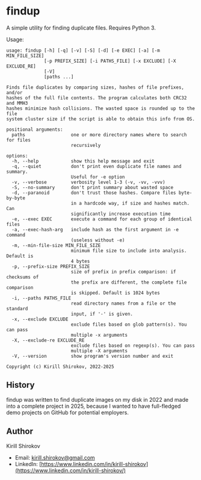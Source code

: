 # findup

A simple utility for finding duplicate files. Requires Python 3.

Usage: 

```
usage: findup [-h] [-q] [-v] [-S] [-d] [-e EXEC] [-a] [-m MIN_FILE_SIZE]
              [-p PREFIX_SIZE] [-i PATHS_FILE] [-x EXCLUDE] [-X EXCLUDE_RE]
              [-V]
              [paths ...]

Finds file duplicates by comparing sizes, hashes of file prefixes, and/or
hashes of the full file contents. The program calculates both CRC32 and MMH3
hashes minimize hash collisions. The wasted space is rounded up to the file
system cluster size if the script is able to obtain this info from OS.

positional arguments:
  paths                 one or more directory names where to search for files
                        recursively

options:
  -h, --help            show this help message and exit
  -q, --quiet           don't print even duplicate file names and summary.
                        Useful for -e option
  -v, --verbose         verbosity level 1-3 (-v, -vv, -vvv)
  -S, --no-summary      don't print summary about wasted space
  -d, --paranoid        don't trust those hashes. Compare files byte-by-byte
                        in a hardcode way, if size and hashes match. Can
                        significantly increase execution time
  -e, --exec EXEC       execute a command for each group of identical files
  -a, --exec-hash-arg   include hash as the first argument in -e command
                        (useless without -e)
  -m, --min-file-size MIN_FILE_SIZE
                        minimum file size to include into analysis. Default is
                        4 bytes
  -p, --prefix-size PREFIX_SIZE
                        size of prefix in prefix comparison: if checksums of
                        the prefix are different, the complete file comparison
                        is skipped. Default is 1024 bytes
  -i, --paths PATHS_FILE
                        read directory names from a file or the standard
                        input, if '-' is given.
  -x, --exclude EXCLUDE
                        exclude files based on glob pattern(s). You can pass
                        multiple -x arguments
  -X, --exclude-re EXCLUDE_RE
                        exclude files based on regexp(s). You can pass
                        multiple -X arguments
  -V, --version         show program's version number and exit

Copyright (c) Kirill Shirokov, 2022-2025
```

## History

findup was written to find duplicate images on my disk in 2022 and made into a complete project in 2025, 
because I wanted to have full-fledged demo projects on GitHub for potential employers.

## Author

Kirill Shirokov

- Email: [kirill.shirokov@gmail.com](mailto:kirill.shirokov@gmail.com)
- LinkedIn: [https://www.linkedin.com/in/kirill-shirokov](https://www.linkedin.com/in/kirill-shirokov/)
